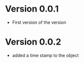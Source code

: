# Version 0.0.1

* First version of the version

# Version 0.0.2

* added a time stamp to the object

